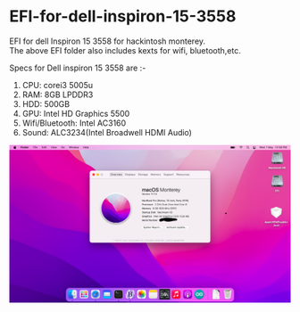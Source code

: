 # EFI-for-dell-inspiron-15-3558
EFI for dell Inspiron 15 3558 for hackintosh monterey.  
The above EFI folder also includes kexts for wifi, bluetooth,etc.

Specs for Dell inspiron 15 3558 are :-
1. CPU: corei3 5005u
2. RAM: 8GB LPDDR3
3. HDD: 500GB
4. GPU: Intel HD Graphics 5500
5. Wifi/Bluetooth: Intel AC3160
6. Sound: ALC3234(Intel Broadwell HDMI Audio)

![Alt text](screenshot.png "screenshot")
